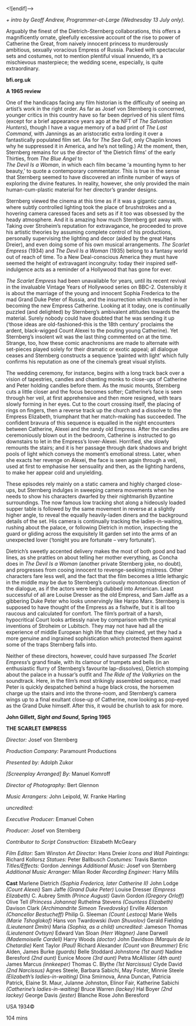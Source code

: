 
<![endif]-->

_+ intro by Geoff Andrew, Programmer-at-Large (Wednesday 13 July only)._

Arguably the finest of the Dietrich-Sternberg collaborations, this offers a magnificently ornate, gleefully excessive account of the rise to power of Catherine the Great, from naively innocent princess to murderously ambitious, sexually voracious Empress of Russia. Packed with spectacular sets and costumes, not to mention plentiful visual innuendo, it’s a mischievous masterpiece; the wedding scene, especially, is quite extraordinary.

**bfi.org.uk**

**A 1965 review**

One of the handicaps facing any film historian is the difficulty of seeing an artist’s work in the right order. As far as Josef von Sternberg is concerned, younger critics in this country have so far been deprived of his silent films (except for a brief appearance years ago at the NFT of _The Salvation Hunters_), though I have a vague memory of a bad print of _The Last Command_, with Jannings as an aristocratic extra lording it over a fantastically populated film set. (As for _The Sea Gull_, only Chaplin knows why he suppressed it in America, and he’s not telling.) At the moment, then, Sternberg remains for us the director of ‘the Dietrich films’ of the early Thirties, from _The Blue Angel_ to  
_The Devil Is a Woman_, in which each film became ‘a mounting hymn to her beauty,’ to quote a contemporary commentator. This is true in the sense that Sternberg seemed to have discovered an infinite number of ways of exploring the divine features. In reality, however, she only provided the main human-cum-plastic material for her director’s grander designs.

Sternberg viewed the cinema at this time as if it was a gigantic canvas, where subtly controlled lighting took the place of brushstrokes and a hovering camera caressed faces and sets as if it too was obsessed by the heady atmosphere. And it is amazing how much Sternberg got away with. Taking over Stroheim’s reputation for extravagance, he proceeded to prove his artistic theories by assuming complete control of his productions, personally supervising the lighting and decor (aided by the great Hans Dreier), and even doing some of his own musical arrangements. _The Scarlet Empress_ (1934) and _The Devil Is a Woman_ (1935) belong to a fantasy world out of reach of time. To a New Deal-conscious America they must have seemed the height of extravagant incongruity: today their inspired self-indulgence acts as a reminder of a Hollywood that has gone for ever.

_The Scarlet Empress_ had been unavailable for years, until its recent revival in the invaluable Vintage Years of Hollywood series on BBC-2. Ostensibly it is about the marriage of the young and innocent Sophia Frederica to the mad Grand Duke Peter of Russia, and the insurrection which resulted in her becoming the new Empress Catherine. Looking at it today, one is continually puzzled (and delighted) by Sternberg’s ambivalent attitudes towards the material. Surely nobody could have doubted that he was sending it up (‘those ideas are old-fashioned-this is the 18th century’ proclaims the ardent, black-wigged Count Alexei to the pouting young Catherine). Yet Sternberg’s insolent wit was the last thing commented on at the time. Strange, too, how these comic anachronisms are made to alternate with set-pieces played solely for their dramatic or exotic appeal; all dialogue ceases and Sternberg constructs a sequence ‘painted with light’ which fully confirms his reputation as one of the cinema’s great visual stylists.

The wedding ceremony, for instance, begins with a long track back over a vision of tapestries, candles and chanting monks to close-ups of Catherine and Peter holding candles before them. As the music mounts, Sternberg cuts a little closer and the focus becomes softer; Catherine’s face is seen through her veil, at first apprehensive and then more resigned, with tears slowly forming in her eyes. Cut to the court crossing itself, the placing of rings on fingers, then a reverse track up the church and a dissolve to the Empress Elizabeth, triumphant that her match-making has succeeded. The confident bravura of this sequence is equalled in the night encounters between Catherine, Alexei and the randy old Empress. After the candles are ceremoniously blown out in the bedroom, Catherine is instructed to go downstairs to let in the Empress’s lover-Alexei. Horrified, she slowly remounts the stairs; and it is her passage through dark shadows and bright pools of light which conveys the moment’s emotional stress. Later, when she exacts her revenge on Alexei, the face is seen again through a veil, used at first to emphasise her sensuality and then, as the lighting hardens, to make her appear cold and unyielding.

These episodes rely mainly on a static camera and highly charged close-ups, but Sternberg indulges in sweeping camera movements when he needs to show his characters dwarfed by their nightmarish Byzantine surroundings. The now famous low tracking shot along a hideously loaded supper table is followed by the same movement in reverse at a slightly higher angle, to reveal the equally heavily-laden diners and the background details of the set. His camera is continually tracking the ladies-in-waiting, rushing about the palace, or following Dietrich in motion, inspecting the guard or gliding across the exquisitely lit garden set into the arms of an unexpected lover (‘tonight you are fortunate – very fortunate’).

Dietrich’s sweetly accented delivery makes the most of both good and bad lines, as she prattles on about telling her mother everything, as Concha does in _The Devil Is a Woman_ (another private Sternberg joke, no doubt), and progresses from cooing innocent to revenge-seeking mistress. Other characters fare less well, and the fact that the film becomes a little lethargic in the middle may be due to Sternberg’s curiously monotonous direction of the dialogue, as if the actors were being dubbed into American. Least successful of all are Louise Dresser as the old Empress, and Sam Jaffe as a gibbering Duke Peter who looks unnervingly like Harpo Marx. Sternberg is supposed to have thought of the Empress as a fishwife, but it is all too raucous and calculated for comfort. The film’s portrait of a harsh, hypocritical Court looks artlessly naive by comparison with the cynical inventions of Stroheim or Lubitsch. They may not have had all the experience of middle European high life that they claimed, yet they had a more genuine and ingrained sophistication which protected them against some of the traps Sternberg falls into.

Neither of these directors, however, could have surpassed _The Scarlet Empress_’s grand finale, with its clamour of trumpets and bells (in an enthusiastic flurry of Sternberg’s favourite lap-dissolves), Dietrich stomping about the palace in a hussar’s outfit and _The Ride of the Valkyries_ on the soundtrack. Here, in the film’s most strikingly assembled sequence, mad Peter is quickly despatched behind a huge black cross, the horsemen charge up the stairs and into the throne-room, and Sternberg’s camera wings up to a final exultant close-up of Catherine, now looking as pop-eyed as the Grand Duke himself. After this, it would be churlish to ask for more.

**John Gillett, _Sight and Sound_, Spring 1965**

  

**THE SCARLET EMPRESS**

_Director:_ Josef von Sternberg

_Production Company:_ Paramount Productions

_Presented by:_ Adolph Zukor

_[Screenplay Arranged] By:_ Manuel Komroff

_Director of Photography:_ Bert Glennon

_Music Arrangers:_ John Leipold, W. Franke Harling

_uncredited:_

_Executive Producer:_ Emanuel Cohen

_Producer:_ Josef von Sternberg

_Contributor to Script Construction:_ Elizabeth McGeary

_Film Editor:_ Sam Winston
_Art Director:_ Hans Dreier
_Icons and Wall Paintings:_ Richard Kollorsz
_Statues:_ Peter Ballbusch
_Costumes:_ Travis Banton
_Titles/Effects:_ Gordon Jennings
_Additional Music:_ Josef von Sternberg
_Additional Music Arranger:_ Milan Roder
_Recording Engineer:_ Harry Mills

**Cast**
Marlene Dietrich _(Sophia Frederica, later Catherine II)_
John Lodge _(Count Alexei)_
Sam Jaffe _(Grand Duke Peter)_
Louise Dresser _(Empress Elizabeth)_
C. Aubrey Smith _(Prince August)_
Gavin Gordon _(Gregory Orloff)_
Olive Tell _(Princess Johanna)_
Ruthelma Stevens _(Countess Elizabeth)_
Davison Clark _(Archimandrite Simeon Tevedovsky)_
Erville Alderson _(Chancellor Bestucheff)_
Philip G. Sleeman _(Count Lestocq)_
Marie Wells _(Marie Tshoglokof)_
Hans von Twardowski _(Ivan Shuvolov)_
Gerald Fielding _(Lieutenant Dmitri)_
Maria _(Sophia, as a child)_
_uncredited:_
Jameson Thomas _(Lieutenant Ovtsyn)_
Edward Van Sloan _(Herr Wagner)_
Jane Darwell _(Mademoiselle Cardell)_
Harry Woods _(doctor)_
John Davidson _(Marquis de la Chetardie)_
Kent Taylor _(Paul)_
Richard Alexander _(Count von Breummer)_
Eric Alden, James Burke _(guards)_
Belle Stoddard Johnstone _(1st aunt)_
Nadine Beresford _(2nd aunt)_
Eunice Moore _(3rd aunt)_
Petra McAllister _(4th aunt)_
James Marcus _(innkeeper)_
Thomas C. Blythe _(1st Narcissus)_
Clyde David _(2nd Narcissus)_
Agnes Steele, Barbara Sabichi, May Foster, Minnie Steele _(Elizabeth’s ladies-in-waiting)_
Dina Smirnova, Anna Duncan, Patricia Patrick, Elaine St. Maur, Julanne Johnston, Elinor Fair, Katherine Sabichi _(Catherine’s ladies-in-waiting)_
Bruce Warren _(lackey)_
Hal Boyer _(2nd lackey)_
George Davis _(jester)_
Blanche Rose
John Beresford

USA 1934©

104 mins
<!--stackedit_data:
eyJoaXN0b3J5IjpbLTMyNDY4NjY1XX0=
-->